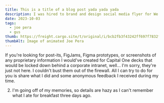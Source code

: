 ```yaml
---
title: This is a title of a blog post yada yada yada
description: I was hired to brand and design social media flyer for We Own This! This is an example of a really long description, what’s up what’s happening lorem ipsum dolor sit.
date: 2023-10-03
tags:
  - joe pera
  - gus
thumb: https://freight.cargo.site/t/original/i/bcb2fb3f43242ff697f7832f9469965b9a2f372c5df0ed9dd198c3afee3f174b/bcan_We-Own-This_socialmedia.png
thumbAlt: Image of animated Joe Pera
---
```


If you're looking for post-its, FigJams, Figma prototypes, or screenshots of any proprietary information I would've created for Capital One decks that would be locked down behind a corporate intranet, well... I'm sorry, they're just not here. I couldn't bust them out of the firewall. All I can try to do for you is share what I did and some anonymous feedback I received during my time.
<!-- excerpt -->

2. I'm going off of my memories, so details are hazy as I can't remember what I ate for breakfast three days ago.
